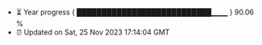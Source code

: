 - ⏳ Year progress { ███████████████████████████▁▁▁ } 90.06 %
- ⏰ Updated on Sat, 25 Nov 2023 17:14:04 GMT

